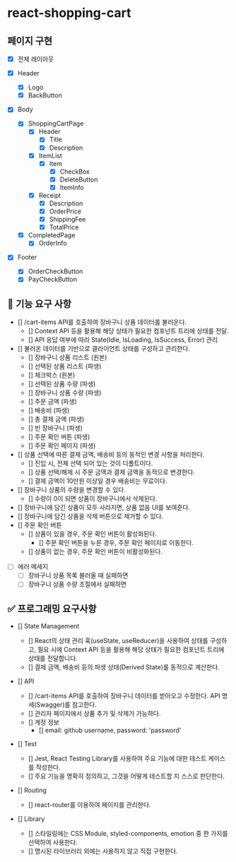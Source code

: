 # react-shopping-cart

## 페이지 구현

- [x] 전체 레이아웃

- [x] Header
  - [x] Logo
  - [x] BackButton
- [x] Body
  - [x] ShoppingCartPage
    - [x] Header
      - [x] Title
      - [x] Description
    - [x] ItemList
      - [x] Item
        - [x] CheckBox
        - [x] DeleteButton
        - [x] ItemInfo
    - [x] Receipt
      - [x] Description
      - [x] OrderPrice
      - [x] ShippingFee
      - [x] TotalPrice
  - [x] CompletedPage
    - [x] OrderInfo
- [x] Footer
  - [x] OrderCheckButton
  - [x] PayCheckButton

## 🎯 기능 요구 사항

- [] /cart-items API를 호출하여 장바구니 상품 데이터를 불러온다.
  - [] Context API 등을 활용해 해당 상태가 필요한 컴포넌트 트리에 상태를 전달.
  - [] API 응답 여부에 따라 State(Idle, IsLoading, IsSuccess, Error) 관리
- [] 불러온 데이터를 기반으로 클라이언트 상태를 구성하고 관리한다.
  - [] 장바구니 상품 리스트 (원본)
  - [] 선택된 상품 리스트 (파생)
  - [] 체크박스 (원본)
  - [] 선택된 상품 수량 (파생)
  - [] 장바구니 상품 수량 (파생)
  - [] 주문 금액 (파생)
  - [] 배송비 (파생)
  - [] 총 결제 금액 (파생)
  - [] 빈 장바구니 (파생)
  - [] 주문 확인 버튼 (파생)
  - [] 주문 확인 페이지 (파생)
- [] 상품 선택에 따른 결제 금액, 배송비 등의 동적인 변경 사항을 처리한다.
  - [] 진입 시, 전체 선택 되어 있는 것이 디폴트이다.
  - [] 상품 선택/해제 시 주문 금액과 결제 금액을 동적으로 변경한다.
  - [] 결제 금액이 10만원 이상일 경우 배송비는 무료이다.
- [] 장바구니 상품의 수량을 변경할 수 있다.
  - [] 수량이 0이 되면 상품이 장바구니에서 삭제된다.
- [] 장바구니에 담긴 상품이 모두 사라지면, 상품 없음 UI를 보여준다.
- [] 장바구니에 담긴 상품을 삭제 버튼으로 제거할 수 있다.
- [] 주문 확인 버튼
  - [] 상품이 있을 경우, 주문 확인 버튼이 활성화된다.
    - [] 주문 확인 버튼을 누른 경우, 주문 확인 페이지로 이동한다.
  - [] 상품이 없는 경우, 주문 확인 버튼이 비활성화된다.
- [ ] 에러 메세지
  - [ ] 장바구니 상품 목록 불러올 때 실패하면
  - [ ] 장바구니 상품 수량 조절에서 실패하면

## ✅ 프로그래밍 요구사항

- [] State Management

  - [] React의 상태 관리 훅(useState, useReducer)을 사용하여 상태를 구성하고, 필요 시에 Context API 등을 활용해 해당 상태가 필요한 컴포넌트 트리에 상태를 전달합니다.
  - [] 결제 금액, 배송비 등의 파생 상태(Derived State)를 동적으로 계산한다.

- [] API

  - [] /cart-items API를 호출하여 장바구니 데이터를 받아오고 수정한다. API 명세(Swagger)를 참고한다.
  - [] 관리자 페이지에서 상품 추가 및 삭제가 가능하다.
  - [] 계정 정보
    - [] email: github username, password: 'password'

- [] Test

  - [] Jest, React Testing Library를 사용하여 주요 기능에 대한 테스트 케이스를 작성한다.
  - [] 주요 기능을 명확히 정의하고, 그것을 어떻게 테스트할 지 스스로 판단한다.

- [] Routing

  - [] react-router를 이용하여 페이지를 관리한다.

- [] Library
  - [] 스타일링에는 CSS Module, styled-components, emotion 중 한 가지를 선택하여 사용한다.
  - [] 명시된 라이브러리 외에는 사용하지 않고 직접 구현한다.
